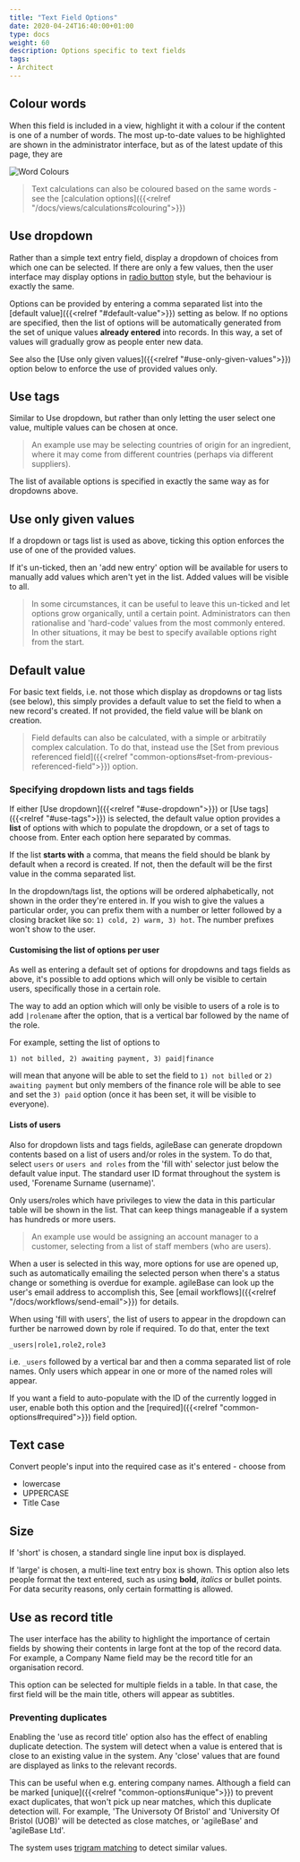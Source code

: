 ```yaml
---
title: "Text Field Options"
date: 2020-04-24T16:40:00+01:00
type: docs
weight: 60
description: Options specific to text fields
tags:
- Architect
---
```

## Colour words
When this field is included in a view, highlight it with a colour if the content is one of a number of words. The most up-to-date values to be highlighted are shown in the administrator interface, but as of the latest update of this page, they are

![Word Colours](/word-colours.png)

> Text calculations can also be coloured based on the same words - see the [calculation options]({{<relref "/docs/views/calculations#colouring">}})

## Use dropdown
Rather than a simple text entry field, display a dropdown of choices from which one can be selected. If there are only a few values, then the user interface may display options in [radio button](https://developer.mozilla.org/en-US/docs/Web/HTML/Element/input/radio) style, but the behaviour is exactly the same.

Options can be provided by entering a comma separated list into the [default value]({{<relref "#default-value">}}) setting as below. If no options are specified, then the list of options will be automatically generated from the set of unique values **already entered** into records. In this way, a set of values will gradually grow as people enter new data.

See also the [Use only given values]({{<relref "#use-only-given-values">}}) option below to enforce the use of provided values only.

## Use tags
Similar to Use dropdown, but rather than only letting the user select one value, multiple values can be chosen at once.

> An example use may be selecting countries of origin for an ingredient, where it may come from different countries (perhaps via different suppliers).

The list of available options is specified in exactly the same way as for dropdowns above.

## Use only given values
If a dropdown or tags list is used as above, ticking this option enforces the use of one of the provided values.

If it's un-ticked, then an 'add new entry' option will be available for users to manually add values which aren't yet in the list. Added values will be visible to all.

> In some circumstances, it can be useful to leave this un-ticked and let options grow organically, until a certain point. Administrators can then rationalise and 'hard-code' values from the most commonly entered. In other situations, it may be best to specify available options right from the start.

## Default value
For basic text fields, i.e. not those which display as dropdowns or tag lists (see below), this simply provides a default value to set the field to when a new record's created. If not provided, the field value will be blank on creation.

> Field defaults can also be calculated, with a simple or arbitratily complex calculation. To do that, instead use the [Set from previous referenced field]({{<relref "common-options#set-from-previous-referenced-field">}}) option.

### Specifying dropdown lists and tags fields
If either [Use dropdown]({{<relref "#use-dropdown">}}) or [Use tags]({{<relref "#use-tags">}}) is selected, the default value option provides a **list** of options with which to populate the dropdown, or a set of tags to choose from. Enter each option here separated by commas.

If the list **starts with** a comma, that means the field should be blank by default when a record is created. If not, then the default will be the first value in the comma separated list.

In the dropdown/tags list, the options will be ordered alphabetically, not shown in the order they're entered in. If you wish to give the values a particular order, you can prefix them with a number or letter followed by a closing bracket like so: `1) cold, 2) warm, 3) hot`. The number prefixes won't show to the user.

#### Customising the list of options per user
As well as entering a default set of options for dropdowns and tags fields as above, it's possible to add options which will only be visible to certain users, specifically those in a certain role.

The way to add an option which will only be visible to users of a role is to add `|rolename` after the option, that is a vertical bar followed by the name of the role.

For example, setting the list of options to

`1) not billed, 2) awaiting payment, 3) paid|finance`

will mean that anyone will be able to set the field to `1) not billed` or `2) awaiting payment` but only members of the finance role will be able to see and set the `3) paid` option (once it has been set, it will be visible to everyone).

#### Lists of users
Also for dropdown lists and tags fields, agileBase can generate dropdown contents based on a list of users and/or roles in the system. To do that, select `users` or `users and roles` from the 'fill with' selector just below the default value input. The standard user ID format throughout the system is used, 'Forename Surname (username)'.

Only users/roles which have privileges to view the data in this particular table will be shown in the list. That can keep things manageable if a system has hundreds or more users.

> An example use would be assigning an account manager to a customer, selecting from a list of staff members (who are users).

When a user is selected in this way, more options for use are opened up, such as automatically emailing the selected person when there's a status change or something is overdue for example. agileBase can look up the user's email address to accomplish this, See [email workflows]({{<relref "/docs/workflows/send-email">}}) for details.

When using 'fill with users', the list of users to appear in the dropdown can further be narrowed down by role if required. To do that, enter the text

`_users|role1,role2,role3`

i.e. `_users` followed by a vertical bar and then a comma separated list of role names. Only users which appear in one or more of the named roles will appear.

If you want a field to auto-populate with the ID of the currently logged in user, enable both this option and the [required]({{<relref "common-options#required">}}) field option.

## Text case
Convert people's input into the required case as it's entered - choose from
* lowercase
* UPPERCASE
* Title Case

## Size
If 'short' is chosen, a standard single line input box is displayed.

If 'large' is chosen, a multi-line text entry box is shown. This option also lets people format the text entered, such as using **bold**, _italics_ or bullet points. For data security reasons, only certain formatting is allowed.

## Use as record title
The user interface has the ability to highlight the importance of certain fields by showing their contents in large font at the top of the record data. For example, a Company Name field may be the record title for an organisation record.

This option can be selected for multiple fields in a table. In that case, the first field will be the main title, others will appear as subtitles.

### Preventing duplicates
Enabling the 'use as record title' option also has the effect of enabling duplicate detection. The system will detect when a value is entered that is close to an existing value in the system. Any 'close' values that are found are displayed as links to the relevant records. 

This can be useful when e.g. entering company names. Although a field can be marked [unique]({{<relref "common-options#unique">}}) to prevent exact duplicates, that won't pick up near matches, which this duplicate detection will. For example, 'The Universoty Of Bristol' and 'University Of Bristol (UOB)' will be detected as close matches, or 'agileBase' and 'agileBase Ltd'.

The system uses [trigram matching](https://www.postgresql.org/docs/current/pgtrgm.html) to detect similar values.